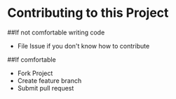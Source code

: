 # Contributing to this Project

##If not comfortable  writing code
- File Issue if you don't know how to contribute

##If comfortable
- Fork Project
- Create feature branch
- Submit pull request
